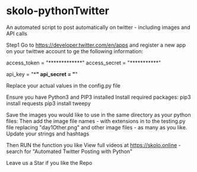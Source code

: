 # skolo-pythonTwitter
An automated script to post automatically on twitter - including images and API calls

Step1
Go to https://developer.twitter.com/en/apps and register a new app on your twittwe account to ge the following information:

access_token = "*************"
access_secret = "***********"

api_key = "***************"
api_secret = "**************"

Replace your actual values in the config.py file

Ensure you have Python3 and PIP3 installed
Install required packages:
pip3 install requests
pip3 install tweepy

Save the images you would like to use in the same directory as your python files:
Then add the image file names - with extensions in to the testing.py file replacing "day1Other.png" and other image files - as many as you like.
Update your strings and hashtags

Then RUN the function you like
View full videos at https://skolo.online - search for "Automated Twitter Posting with Python"

Leave us a Star if you like the Repo
